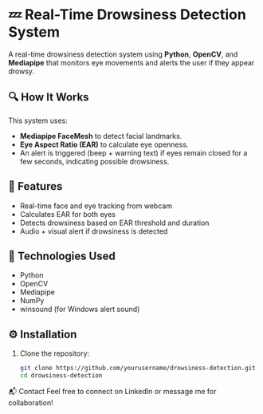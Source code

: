 # 💤 Real-Time Drowsiness Detection System

A real-time drowsiness detection system using **Python**, **OpenCV**, and **Mediapipe** that monitors eye movements and alerts the user if they appear drowsy.

## 🔍 How It Works

This system uses:
- **Mediapipe FaceMesh** to detect facial landmarks.
- **Eye Aspect Ratio (EAR)** to calculate eye openness.
- An alert is triggered (beep + warning text) if eyes remain closed for a few seconds, indicating possible drowsiness.

## 📸 Features

- Real-time face and eye tracking from webcam
- Calculates EAR for both eyes
- Detects drowsiness based on EAR threshold and duration
- Audio + visual alert if drowsiness is detected

## 🧠 Technologies Used

- Python
- OpenCV
- Mediapipe
- NumPy
- winsound (for Windows alert sound)

## ⚙️ Installation

1. Clone the repository:
   ```bash
   git clone https://github.com/yourusername/drowsiness-detection.git
   cd drowsiness-detection

📬 Contact
Feel free to connect on LinkedIn or message me for collaboration!   
   

